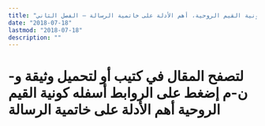 ```yaml
---
title: "كونية القيم الروحية، أهم الأدلة على خاتمية الرسالة – الفصل الثاني"
date: "2018-07-18"
lastmod: "2018-07-18"
description: ""
---
```

# **لتصفح المقال في كتيب أو لتحميل وثيقة و-ن-م إضغط على الروابط أسفله** **كونية القيم الروحية أهم الأدلة على خاتمية الرسالة**

###